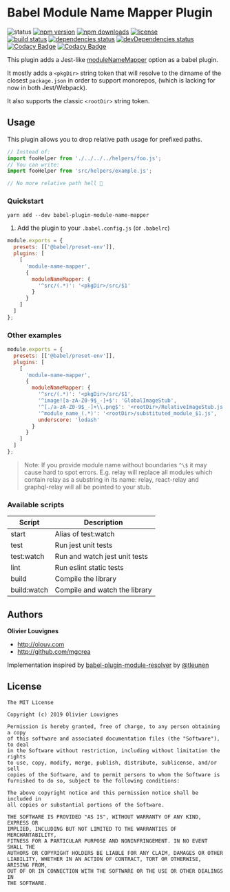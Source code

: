 # Babel Module Name Mapper Plugin

![status](https://img.shields.io/badge/status-maintained-brightgreen.svg)
[![npm version](https://img.shields.io/npm/v/babel-plugin-module-name-mapper.svg)](https://www.npmjs.com/package/babel-plugin-module-name-mapper)
[![npm downloads](https://img.shields.io/npm/dm/babel-plugin-module-name-mapper.svg)](https://www.npmjs.com/package/babel-plugin-module-name-mapper)
[![license](https://img.shields.io/github/license/mgcrea/babel-plugin-module-name-mapper.svg?style=flat)](https://tldrlegal.com/license/mit-license)<br />
[![build status](http://img.shields.io/travis/mgcrea/babel-plugin-module-name-mapper/master.svg?style=flat)](http://travis-ci.org/mgcrea/babel-plugin-module-name-mapper)
[![dependencies status](https://img.shields.io/david/mgcrea/babel-plugin-module-name-mapper.svg?style=flat)](https://david-dm.org/mgcrea/babel-plugin-module-name-mapper)
[![devDependencies status](https://img.shields.io/david/dev/mgcrea/babel-plugin-module-name-mapper.svg?style=flat)](https://david-dm.org/mgcrea/babel-plugin-module-name-mapper#info=devDependencies)
[![Codacy Badge](https://api.codacy.com/project/badge/Grade/a9aef0592ea44fae88864321d5f14473)](https://www.codacy.com/app/mgcrea/babel-plugin-module-name-mapper?utm_source=github.com&utm_medium=referral&utm_content=mgcrea/babel-plugin-module-name-mapper&utm_campaign=Badge_Grade)
[![Codacy Badge](https://api.codacy.com/project/badge/Coverage/a9aef0592ea44fae88864321d5f14473)](https://www.codacy.com/app/mgcrea/babel-plugin-module-name-mapper?utm_source=github.com&utm_medium=referral&utm_content=mgcrea/babel-plugin-module-name-mapper&utm_campaign=Badge_Coverage)

This plugin adds a Jest-like [moduleNameMapper](https://jestjs.io/docs/en/configuration.html#modulenamemapper-object-string-string) option as a babel plugin.

It mostly adds a `<pkgDir>` string token that will resolve to the dirname of the closest `package.json` in order to support monorepos, (which is lacking for now in both Jest/Webpack).

It also supports the classic `<rootDir>` string token.

## Usage

This plugin allows you to drop relative path usage for prefixed paths.

```js
// Instead of:
import fooHelper from './../../../helpers/foo.js';
// You can write:
import fooHelper from 'src/helpers/example.js';

// No more relative path hell 🎉
```

### Quickstart

```
yarn add --dev babel-plugin-module-name-mapper
```

1. Add the plugin to your `.babel.config.js` (or `.babelrc`)

```js
module.exports = {
  presets: [['@babel/preset-env']],
  plugins: [
    [
      'module-name-mapper',
      {
        moduleNameMapper: {
          '^src/(.*)': '<pkgDir>/src/$1'
        }
      }
    ]
  ]
};
```

### Other examples

```js
module.exports = {
  presets: [['@babel/preset-env']],
  plugins: [
    [
      'module-name-mapper',
      {
        moduleNameMapper: {
          '^src/(.*)': '<pkgDir>/src/$1',
          '^image![a-zA-Z0-9$_-]+$': 'GlobalImageStub',
          '^[./a-zA-Z0-9$_-]+\\.png$': '<rootDir>/RelativeImageStub.js',
          '^module_name_(.*)': '<rootDir>/substituted_module_$1.js',
          underscore: 'lodash'
        }
      }
    ]
  ]
};
```

> Note: If you provide module name without boundaries `^\$` it may cause hard to spot errors. E.g. relay will replace all modules which contain relay as a substring in its name: relay, react-relay and graphql-relay will all be pointed to your stub.

### Available scripts

| **Script**  | **Description**               |
| ----------- | ----------------------------- |
| start       | Alias of test:watch           |
| test        | Run jest unit tests           |
| test:watch  | Run and watch jest unit tests |
| lint        | Run eslint static tests       |
| build       | Compile the library           |
| build:watch | Compile and watch the library |

## Authors

**Olivier Louvignes**

- http://olouv.com
- http://github.com/mgcrea

Implementation inspired by [babel-plugin-module-resolver](https://github.com/tleunen/babel-plugin-module-resolver) by [@tleunen](https://github.com/tleunen)

## License

```
The MIT License

Copyright (c) 2019 Olivier Louvignes

Permission is hereby granted, free of charge, to any person obtaining a copy
of this software and associated documentation files (the "Software"), to deal
in the Software without restriction, including without limitation the rights
to use, copy, modify, merge, publish, distribute, sublicense, and/or sell
copies of the Software, and to permit persons to whom the Software is
furnished to do so, subject to the following conditions:

The above copyright notice and this permission notice shall be included in
all copies or substantial portions of the Software.

THE SOFTWARE IS PROVIDED "AS IS", WITHOUT WARRANTY OF ANY KIND, EXPRESS OR
IMPLIED, INCLUDING BUT NOT LIMITED TO THE WARRANTIES OF MERCHANTABILITY,
FITNESS FOR A PARTICULAR PURPOSE AND NONINFRINGEMENT. IN NO EVENT SHALL THE
AUTHORS OR COPYRIGHT HOLDERS BE LIABLE FOR ANY CLAIM, DAMAGES OR OTHER
LIABILITY, WHETHER IN AN ACTION OF CONTRACT, TORT OR OTHERWISE, ARISING FROM,
OUT OF OR IN CONNECTION WITH THE SOFTWARE OR THE USE OR OTHER DEALINGS IN
THE SOFTWARE.
```
